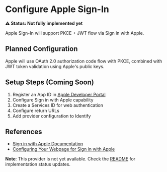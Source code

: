 # Configure Apple Sign-In

**⚠️ Status: Not fully implemented yet**

Apple Sign-In will support PKCE + JWT flow via Sign in with Apple.

## Planned Configuration

Apple will use OAuth 2.0 authorization code flow with PKCE, combined with JWT token validation using Apple's public keys.

## Setup Steps (Coming Soon)

1. Register an App ID in [Apple Developer Portal](https://developer.apple.com/account/)
2. Configure Sign in with Apple capability
3. Create a Services ID for web authentication
4. Configure return URLs
5. Add provider configuration to Identify

## References

- [Sign in with Apple Documentation](https://developer.apple.com/documentation/sign_in_with_apple)
- [Configuring Your Webpage for Sign in with Apple](https://developer.apple.com/documentation/sign_in_with_apple/sign_in_with_apple_js/configuring_your_webpage_for_sign_in_with_apple)

**Note**: This provider is not yet available. Check the [README](../README.md) for implementation status updates.
